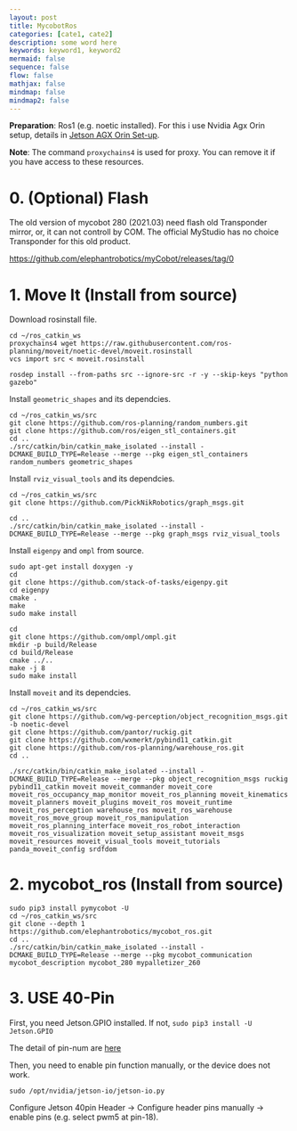 ```yaml
---
layout: post
title: MycobotRos
categories: [cate1, cate2]
description: some word here
keywords: keyword1, keyword2
mermaid: false
sequence: false
flow: false
mathjax: false
mindmap: false
mindmap2: false
---
```


**Preparation**: Ros1 (e.g. noetic installed). For this i use Nvidia Agx Orin setup, details in [Jetson AGX Orin Set-up](https://jchrysanthemum.github.io/2023/04/21/AgxOrin/).

**Note**: The command `proxychains4` is used for proxy. You can remove it if you have access to these resources. 

# 0. (Optional) Flash

The old version of mycobot 280 (2021.03) need flash old Transponder mirror, or, it can not controll by COM. The official MyStudio has no choice Transponder for this old product.

https://github.com/elephantrobotics/myCobot/releases/tag/0

# 1. Move It (Install from source)

Download rosinstall file.

```shell
cd ~/ros_catkin_ws
proxychains4 wget https://raw.githubusercontent.com/ros-planning/moveit/noetic-devel/moveit.rosinstall
vcs import src < moveit.rosinstall

rosdep install --from-paths src --ignore-src -r -y --skip-keys "python gazebo"
```

Install `geometric_shapes` and its dependcies.
```shell
cd ~/ros_catkin_ws/src
git clone https://github.com/ros-planning/random_numbers.git
git clone https://github.com/ros/eigen_stl_containers.git
cd ..
./src/catkin/bin/catkin_make_isolated --install -DCMAKE_BUILD_TYPE=Release --merge --pkg eigen_stl_containers random_numbers geometric_shapes
```

Install `rviz_visual_tools` and its dependcies.
```shell
cd ~/ros_catkin_ws/src
git clone https://github.com/PickNikRobotics/graph_msgs.git

cd ..
./src/catkin/bin/catkin_make_isolated --install -DCMAKE_BUILD_TYPE=Release --merge --pkg graph_msgs rviz_visual_tools
```

Install `eigenpy` and `ompl` from source.

```shell
sudo apt-get install doxygen -y
cd 
git clone https://github.com/stack-of-tasks/eigenpy.git
cd eigenpy
cmake .
make 
sudo make install

cd 
git clone https://github.com/ompl/ompl.git
mkdir -p build/Release
cd build/Release
cmake ../..
make -j 8
sudo make install
```

Install `moveit` and its dependcies.
```shell
cd ~/ros_catkin_ws/src
git clone https://github.com/wg-perception/object_recognition_msgs.git -b noetic-devel
git clone https://github.com/pantor/ruckig.git
git clone https://github.com/wxmerkt/pybind11_catkin.git
git clone https://github.com/ros-planning/warehouse_ros.git
cd ..

./src/catkin/bin/catkin_make_isolated --install -DCMAKE_BUILD_TYPE=Release --merge --pkg object_recognition_msgs ruckig pybind11_catkin moveit moveit_commander moveit_core moveit_ros_occupancy_map_monitor moveit_ros_planning moveit_kinematics moveit_planners moveit_plugins moveit_ros moveit_runtime moveit_ros_perception warehouse_ros moveit_ros_warehouse moveit_ros_move_group moveit_ros_manipulation moveit_ros_planning_interface moveit_ros_robot_interaction moveit_ros_visualization moveit_setup_assistant moveit_msgs moveit_resources moveit_visual_tools moveit_tutorials panda_moveit_config srdfdom
```

# 2. mycobot_ros (Install from source)

```shell
sudo pip3 install pymycobot -U
cd ~/ros_catkin_ws/src
git clone --depth 1 https://github.com/elephantrobotics/mycobot_ros.git
cd ..
./src/catkin/bin/catkin_make_isolated --install -DCMAKE_BUILD_TYPE=Release --merge --pkg mycobot_communication mycobot_description mycobot_280 mypalletizer_260
```

# 3. USE 40-Pin

First, you need Jetson.GPIO installed. If not, `sudo pip3 install -U Jetson.GPIO`

The detail of pin-num are [here](https://developer.nvidia.com/assets/embedded/secure/jetson/agx_orin/jetson_agx_orin_devkit_carrier_board_specification_sp)

Then, you need to enable pin function manually, or the device does not work.

```shell
sudo /opt/nvidia/jetson-io/jetson-io.py
```

Configure Jetson 40pin Header -> Configure header pins manually -> enable pins (e.g. select pwm5 at pin-18).